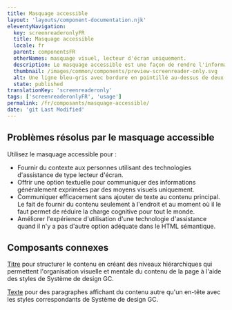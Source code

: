 ```yaml
---
title: Masquage accessible
layout: 'layouts/component-documentation.njk'
eleventyNavigation:
  key: screenreaderonlyFR
  title: Masquage accessible
  locale: fr
  parent: componentsFR
  otherNames: masquage visuel, lecteur d'écran uniquement.
  description: Le masquage accessible est une façon de rendre l'information textuelle uniquement accessible à des technologies d'assistance.
  thumbnail: /images/common/components/preview-screenreader-only.svg
  alt: Une ligne bleu-gris avec bordure en pointillé au-dessus de deux lignes grises. Sur chaque ligne, la couleur s'efface au blanc de gauche à droite. Une icône de haut-parleur est superposée sur les deux lignes du bas.
  state: published
translationKey: 'screenreaderonly'
tags: ['screenreaderonlyFR', 'usage']
permalink: /fr/composants/masquage-accessible/
date: 'git Last Modified'
---
```


## Problèmes résolus par le masquage accessible

Utilisez le masquage accessible pour :

- Fournir du contexte aux personnes utilisant des technologies d'assistance de type lecteur d'écran.
- Offrir une option textuelle pour communiquer des informations généralement exprimées par des moyens visuels uniquement.
- Communiquer efficacement sans ajouter de texte au contenu principal. Le fait de fournir du contenu seulement à l'endroit et au moment où il le faut permet de réduire la charge cognitive pour tout le monde.
- Améliorer l'expérience d'utilisation d'une technologie d'assistance quand il n'y a pas d'autre option adéquate dans le HTML sémantique.

<article class="bg-full-width bg-primary text-light pt-600 pb-300 my-600">
  <h2 class="mt-0">Composants connexes</h2>

<a href="{{ links.heading }}" class="link-light">Titre</a> pour structurer le contenu en créant des niveaux hiérarchiques qui permettent l'organisation visuelle et mentale du contenu de la page à l'aide des styles de Système de design GC.

<a href="{{ links.text }}" class="link-light">Texte</a> pour des paragraphes affichant du contenu autre qu'un en-tête avec les styles correspondants de Système de design GC.

</article>
